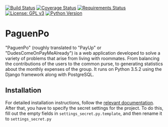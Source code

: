 [![Build Status](https://travis-ci.org/jaimesanz/paguen_po.svg?branch=master)](https://travis-ci.org/jaimesanz/paguen_po)
[![Coverage Status](https://coveralls.io/repos/github/jaimesanz/paguen_po/badge.svg?branch=master)](https://coveralls.io/github/jaimesanz/paguen_po?branch=master)
[![Requirements Status](https://requires.io/enterprise/jaimesanz/paguenpo/requirements.svg?branch=master)](https://requires.io/enterprise/jaimesanz/paguenpo/requirements/?branch=master)
[![License: GPL v3](https://img.shields.io/badge/License-GPL%20v3-blue.svg)](https://github.com/jaimesanz/paguen_po/blob/master/LICENSE.md)
[![Python Version](https://img.shields.io/badge/python-3.5.2-brightgreen.svg)](https://www.python.org/)


PaguenPo
=============

"PaguenPo" (roughly translated to "PayUp" or "DudesComeOnPayMeAlready") is a web application developed to solve a variety of problems that arise from living with roommates. From balancing the contributions of the users to the common purse, to generating statistics about the monthly expenses of the group. It runs on Python 3.5.2 using the Django framework along with PostgreSQL.

Installation
-------------
For detailed installation instructions, follow the [relevant documentation](http://jaimesanz.github.io/paguen_po/installation.html). After that, you have to specify the secret settings for the project. To do this, fill out the empty fields in `settings_secret.py.template`, and then rename it to `settings_secret.py`